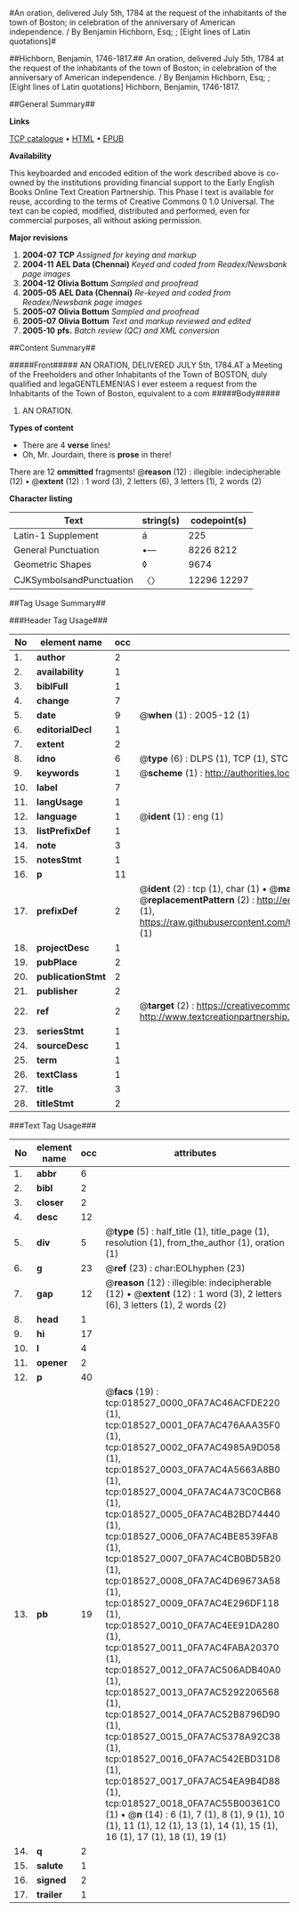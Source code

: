 #An oration, delivered July 5th, 1784 at the request of the inhabitants of the town of Boston; in celebration of the anniversary of American independence. / By Benjamin Hichborn, Esq; ; [Eight lines of Latin quotations]#

##Hichborn, Benjamin, 1746-1817.##
An oration, delivered July 5th, 1784 at the request of the inhabitants of the town of Boston; in celebration of the anniversary of American independence. / By Benjamin Hichborn, Esq; ; [Eight lines of Latin quotations]
Hichborn, Benjamin, 1746-1817.

##General Summary##

**Links**

[TCP catalogue](http://www.ota.ox.ac.uk/tcp/)  • 
[HTML](http://tei.it.ox.ac.uk/tcp/Texts-HTML/free/N14/N14608.html)  • 
[EPUB](http://tei.it.ox.ac.uk/tcp/Texts-EPUB/free/N14/N14608.epub)

**Availability**

This keyboarded and encoded edition of the
	       work described above is co-owned by the institutions
	       providing financial support to the Early English Books
	       Online Text Creation Partnership. This Phase I text is
	       available for reuse, according to the terms of Creative
	       Commons 0 1.0 Universal. The text can be copied,
	       modified, distributed and performed, even for
	       commercial purposes, all without asking permission.

**Major revisions**

1. __2004-07__ __TCP__ *Assigned for keying and markup*
1. __2004-11__ __AEL Data (Chennai)__ *Keyed and coded from Readex/Newsbank page images*
1. __2004-12__ __Olivia Bottum__ *Sampled and proofread*
1. __2005-05__ __AEL Data (Chennai)__ *Re-keyed and coded from Readex/Newsbank page images*
1. __2005-07__ __Olivia Bottum__ *Sampled and proofread*
1. __2005-07__ __Olivia Bottum__ *Text and markup reviewed and edited*
1. __2005-10__ __pfs.__ *Batch review (QC) and XML conversion*

##Content Summary##

#####Front#####
AN ORATION, DELIVERED JULY 5th, 1784.AT a Meeting of the Freeholders and other Inhabitants of the Town of BOSTON, duly qualified and legaGENTLEMEN!AS I ever esteem a request from the Inhabitants of the Town of Boston, equivalent to a com
#####Body#####

1. AN ORATION.

**Types of content**

  * There are 4 **verse** lines!
  * Oh, Mr. Jourdain, there is **prose** in there!

There are 12 **ommitted** fragments! 
 @__reason__ (12) : illegible: indecipherable (12)  •  @__extent__ (12) : 1 word (3), 2 letters (6), 3 letters (1), 2 words (2)

**Character listing**


|Text|string(s)|codepoint(s)|
|---|---|---|
|Latin-1 Supplement|á|225|
|General Punctuation|•—|8226 8212|
|Geometric Shapes|◊|9674|
|CJKSymbolsandPunctuation|〈〉|12296 12297|

##Tag Usage Summary##

###Header Tag Usage###

|No|element name|occ|attributes|
|---|---|---|---|
|1.|__author__|2||
|2.|__availability__|1||
|3.|__biblFull__|1||
|4.|__change__|7||
|5.|__date__|9| @__when__ (1) : 2005-12 (1)|
|6.|__editorialDecl__|1||
|7.|__extent__|2||
|8.|__idno__|6| @__type__ (6) : DLPS (1), TCP (1), STC (1), NOTIS (1), IMAGE-SET (1), EVANS-CITATION (1)|
|9.|__keywords__|1| @__scheme__ (1) : http://authorities.loc.gov/ (1)|
|10.|__label__|7||
|11.|__langUsage__|1||
|12.|__language__|1| @__ident__ (1) : eng (1)|
|13.|__listPrefixDef__|1||
|14.|__note__|3||
|15.|__notesStmt__|1||
|16.|__p__|11||
|17.|__prefixDef__|2| @__ident__ (2) : tcp (1), char (1)  •  @__matchPattern__ (2) : ([0-9\-]+):([0-9IVX]+) (1), (.+) (1)  •  @__replacementPattern__ (2) : http://eebo.chadwyck.com/downloadtiff?vid=$1&page=$2 (1), https://raw.githubusercontent.com/textcreationpartnership/Texts/master/tcpchars.xml#$1 (1)|
|18.|__projectDesc__|1||
|19.|__pubPlace__|2||
|20.|__publicationStmt__|2||
|21.|__publisher__|2||
|22.|__ref__|2| @__target__ (2) : https://creativecommons.org/publicdomain/zero/1.0/ (1), http://www.textcreationpartnership.org/docs/. (1)|
|23.|__seriesStmt__|1||
|24.|__sourceDesc__|1||
|25.|__term__|1||
|26.|__textClass__|1||
|27.|__title__|3||
|28.|__titleStmt__|2||


###Text Tag Usage###

|No|element name|occ|attributes|
|---|---|---|---|
|1.|__abbr__|6||
|2.|__bibl__|2||
|3.|__closer__|2||
|4.|__desc__|12||
|5.|__div__|5| @__type__ (5) : half_title (1), title_page (1), resolution (1), from_the_author (1), oration (1)|
|6.|__g__|23| @__ref__ (23) : char:EOLhyphen (23)|
|7.|__gap__|12| @__reason__ (12) : illegible: indecipherable (12)  •  @__extent__ (12) : 1 word (3), 2 letters (6), 3 letters (1), 2 words (2)|
|8.|__head__|1||
|9.|__hi__|17||
|10.|__l__|4||
|11.|__opener__|2||
|12.|__p__|40||
|13.|__pb__|19| @__facs__ (19) : tcp:018527_0000_0FA7AC46ACFDE220 (1), tcp:018527_0001_0FA7AC476AAA35F0 (1), tcp:018527_0002_0FA7AC4985A9D058 (1), tcp:018527_0003_0FA7AC4A5663A8B0 (1), tcp:018527_0004_0FA7AC4A73C0CB68 (1), tcp:018527_0005_0FA7AC4B2BD74440 (1), tcp:018527_0006_0FA7AC4BE8539FA8 (1), tcp:018527_0007_0FA7AC4CB0BD5B20 (1), tcp:018527_0008_0FA7AC4D69673A58 (1), tcp:018527_0009_0FA7AC4E296DF118 (1), tcp:018527_0010_0FA7AC4EE91DA280 (1), tcp:018527_0011_0FA7AC4FABA20370 (1), tcp:018527_0012_0FA7AC506ADB40A0 (1), tcp:018527_0013_0FA7AC5292206568 (1), tcp:018527_0014_0FA7AC52B8796D90 (1), tcp:018527_0015_0FA7AC5378A92C38 (1), tcp:018527_0016_0FA7AC542EBD31D8 (1), tcp:018527_0017_0FA7AC54EA9B4D88 (1), tcp:018527_0018_0FA7AC55B00361C0 (1)  •  @__n__ (14) : 6 (1), 7 (1), 8 (1), 9 (1), 10 (1), 11 (1), 12 (1), 13 (1), 14 (1), 15 (1), 16 (1), 17 (1), 18 (1), 19 (1)|
|14.|__q__|2||
|15.|__salute__|1||
|16.|__signed__|2||
|17.|__trailer__|1||
